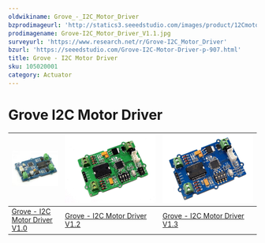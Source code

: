 ```yaml
---
oldwikiname: Grove_-_I2C_Motor_Driver
bzprodimageurl: 'http://statics3.seeedstudio.com/images/product/12Cmotor.jpg'
prodimagename: Grove-I2C_Motor_Driver_V1.1.jpg
surveyurl: 'https://www.research.net/r/Grove-I2C_Motor_Driver'
bzurl: 'https://seeedstudio.com/Grove-I2C-Motor-Driver-p-907.html'
title: Grove - I2C Motor Driver
sku: 105020001
category: Actuator
---
```


# Grove I2C Motor Driver

| ![](https://raw.githubusercontent.com/SeeedDocument/Grove-I2C_Motor_Driver/master/img/Grove-I2C_Motor_Driver_V1.1.jpg) | ![](https://raw.githubusercontent.com/SeeedDocument/Grove-I2C_Motor_Driver/master/img/I2CMotorDriver-2.jpg) | ![](https://raw.githubusercontent.com/SeeedDocument/Grove-I2C_Motor_Driver/master/img/I2CMotorDriver_New.jpg) |
| :--- | :--- | :--- |
|  [Grove - I2C Motor Driver V1.0](/Grove-I2C_Motor_Driver_V1.0) |  [Grove - I2C Motor Driver V1.2](/Grove-I2C_Motor_Driver_V1.2) |  [Grove - I2C Motor Driver V1.3](/Grove-I2C_Motor_Driver_V1.3) |

